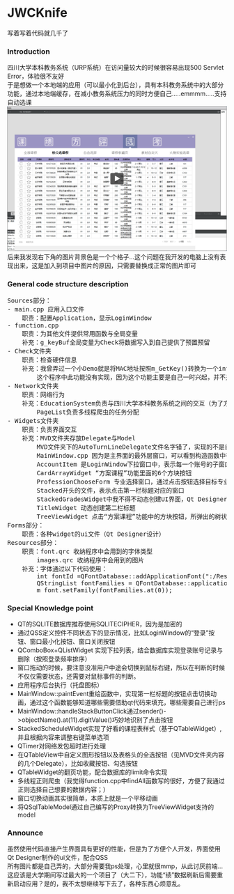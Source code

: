 # JWCKnife

写着写着代码就几千了  

### Introduction

四川大学本科教务系统（URP系统）在访问量较大的时候很容易出现500 Servlet Error，体验很不友好  
于是想做一个本地端的应用（可以最小化到后台），具有本科教务系统中的大部分功能，通过本地端缓存，在减小教务系统压力的同时方便自己.....emmmm.....支持自动选课  
[![Watch the video](https://github.com/ExplosiveBattery/JWCKnife/blob/master/README/video_screenshot.png?raw=true)](https://youtu.be/qb3fSluCN9Q)  
后来我发现右下角的图片背景色是一个个格子...这个问题在我开发的电脑上没有表现出来，这是加入到项目中图片的原因，只需要替换成正常的图片即可  

### General code structure description

<pre>
Sources部分：
- main.cpp 应用入口文件
	职责：配置Application，显示LoginWindow
- function.cpp
	职责：为其他文件提供常用函数与全局变量
	补充：g_keyBuf全局变量为Check将数据写入到自己提供了预置预留
- Check文件夹
	职责：检查硬件信息
	补充：我曾弄过一个小Demo就是将MAC地址按照m_GetKey()转换为一个int数字，然后将这个数字写入到应用程序exe的空白段（找一块00比较多的字节块或者使用main.cpp预留的位置，记下地址，通过文件二进制模式打开定位位置实现）。
		这个程序中此功能没有实现，因为这个功能主要是自己一时兴起，并不是需求功能。但是我应该之后会补上。
- Network文件夹
	职责：网络行为
	补充：EducationSystem负责与四川大学本科教务系统之间的交互（为了方便，不按照网上常见写法，继承QNetworkAccessManager），包含数据处理、存储与发送。爬虫交互部分为了加快字符串的匹配速度，我正则并没有采用最简方式。数据库存议储部分，优先考虑代码简洁，所以有时使用prepare()，有时使用字符串拼接直接执行命令。
		PageList负责多线程爬虫的任务分配
- Widgets文件夹
	职责：负责界面交互
	补充：MVD文件夹存放Delegate与Model
		MVD文件夹下的AutoTurnLineDelegate文件名字错了，实现的不是自动换行功能，但是效果不错，如果需要这个功能，需要自己设置每一行的字符上限。同时提醒，需要设置一个行数上限，不然表格容易参差不齐
		MainWindow.cpp 因为是主界面的最外层窗口，可以看到构造函数中有许多connect函数，提供了信号连接。
		AccountItem 是LoginWindow下拉窗口中，表示每一个账号的子窗口
		CardArrayWidget “方案课程”功能里面的6个方块按钮
		ProfessionChooseForm 专业选择窗口，通过点击按钮选择目标专业，主要是限制用户的输入
		Stacked开头的文件，表示点击第一栏标题对应的窗口
		StackedGradesWidget中我不得不动态创建UI界面，Qt Designer处理不了内部控件数量未知的窗口
		TitleWidget 动态创建第二栏标题
		TreeViewWidget 点击“方案课程”功能中的方块按钮，所弹出的树状形式显示数据的窗口
Forms部分：
	职责：各种widget的ui文件（Qt Designer设计）
Resources部分：
	职责：font.qrc 收纳程序中会用到的字体类型
		images.qrc 收纳程序中会用到的图片
	补充：字体通过以下代码使用：
		int fontId =QFontDatabase::addApplicationFont(":/Resources/titlewidget.ttf");
	    QStringList fontFamilies = QFontDatabase::applicationFontFamilies(fontId);
	    m_font.setFamily(fontFamilies.at(0));
</pre>

### Special Knowledge point
- QT的SQLITE数据库推荐使用SQLITECIPHER，因为是加密的
- 通过QSS定义控件不同状态下的显示情况，比如LoginWindow的“登录”按钮、窗口最小化按钮、窗口关闭按钮
- QComboBox+QListWidget 实现下拉列表，结合数据库实现登录账号记录与删除（按照登录频率排序）
- 窗口拖动的时候，要注意没准用户中途会切换到鼠标右键，所以在判断的时候不仅仅需要状态，还需要对鼠标事件的判断。
- 应用程序后台执行（托盘图标）
- MainWindow::paintEvent重绘函数中，实现第一栏标题的按钮点击切换动画，通过这个函数能够知道哪些需要借助qt代码来填充，哪些需要自己进行ps
- MainWindow::handleStackButtonClick通过sender()->objectName().at(11).digitValue()巧妙地识别了点击按钮
- StackedScheduleWidget实现了好看的课程表样式（基于QTableWidget）,并且根据内容来调整右键菜单选项
- QTimer对网络发包超时进行处理
- 在QTableView中自定义图形按钮以及表格头的全选按钮（见MVD文件夹内容的几个Delegate），比如收藏按钮、勾选按钮
- QTableWidget的翻页功能，配合数据库的limit命令实现
- 多线程正则爬虫（我觉得function.cpp中findAll函数写的很好，方便了我通过正则选择自己想要的数据内容；）  
- 窗口切换动画其实很简单，本质上就是一个平移动画
- 将QSqlTableModel通过自己编写的Proxy转换为TreeViewWidget支持的model

### Announce
虽然使用代码直接产生界面具有更好的性能，但是为了方便个人开发，界面使用Qt Designer制作的ui文件，配合QSS  
所有图片都是自己弄的，大部分需要我ps处理，心里就很mmp，从此讨厌前端...  
这应该是大学期间写过最大的一个项目了（大二下），功能“绩”数据刷新后需要重新启动应用？是的，我不太想继续写下去了，各种东西心烦意乱。
